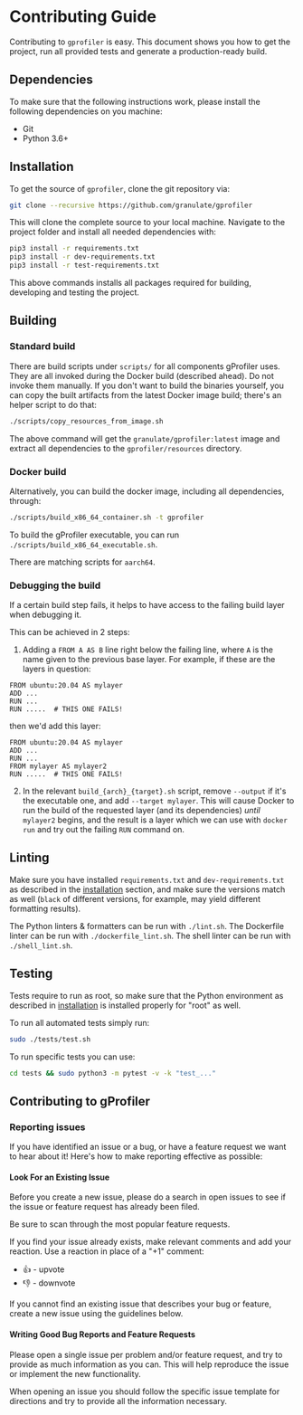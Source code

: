 # Contributing Guide

Contributing to `gprofiler` is easy. This document shows you how to
get the project, run all provided tests and generate a production-ready build.

## Dependencies

To make sure that the following instructions work, please install the following dependencies
on you machine:

- Git
- Python 3.6+

## Installation

To get the source of `gprofiler`, clone the git repository via:
````bash
git clone --recursive https://github.com/granulate/gprofiler
````

This will clone the complete source to your local machine. Navigate to the project folder
and install all needed dependencies with:
````bash
pip3 install -r requirements.txt
pip3 install -r dev-requirements.txt
pip3 install -r test-requirements.txt
````

This above commands installs all packages required for building, developing and testing the project.

## Building

### Standard build
There are build scripts under `scripts/` for all components gProfiler uses.
They are all invoked during the Docker build (described ahead). Do not invoke them manually.
If you don't want to build the binaries yourself, you can copy the built artifacts from the latest Docker image build; there's an helper script to do that:
```bash
./scripts/copy_resources_from_image.sh
```

The above command will get the `granulate/gprofiler:latest` image and extract all dependencies to the `gprofiler/resources` directory.

### Docker build
Alternatively, you can build the docker image, including all dependencies, through:
```bash
./scripts/build_x86_64_container.sh -t gprofiler
```

To build the gProfiler executable, you can run `./scripts/build_x86_64_executable.sh`.

There are matching scripts for `aarch64`.

### Debugging the build

If a certain build step fails, it helps to have access to the failing build layer when debugging it.

This can be achieved in 2 steps:
1. Adding a `FROM A AS B` line right below the failing line, where `A` is the name given to the previous base layer. For example, if these are the layers in question:  
```
FROM ubuntu:20.04 AS mylayer
ADD ...
RUN ...
RUN .....  # THIS ONE FAILS!
```
then we'd add this layer:
```
FROM ubuntu:20.04 AS mylayer
ADD ...
RUN ...
FROM mylayer AS mylayer2
RUN .....  # THIS ONE FAILS!
```
2. In the relevant `build_{arch}_{target}.sh` script, remove `--output` if it's the executable one, and add `--target mylayer`. This will cause Docker to run the build of the requested layer (and its dependencies) *until* `mylayer2` begins, and the result is a layer which we can use with `docker run` and try out the failing `RUN` command on.

## Linting

Make sure you have installed `requirements.txt` and `dev-requirements.txt` as described in the [installation](#installation) section, and make sure the versions match as well (`black` of different versions, for example, may yield different formatting results).

The Python linters & formatters can be run with `./lint.sh`. The Dockerfile linter can be run with `./dockerfile_lint.sh`. The shell linter can be run with `./shell_lint.sh`.

## Testing
Tests require to run as root, so make sure that the Python environment as described in [installation](#installation) is installed properly for "root" as well.

To run all automated tests simply run:
```bash
sudo ./tests/test.sh
```

To run specific tests you can use:
```bash
cd tests && sudo python3 -m pytest -v -k "test_..."
```

## Contributing to gProfiler

### Reporting issues
If you have identified an issue or a bug, or have a feature request we want to hear about it! Here's how to make reporting effective as possible:

#### Look For an Existing Issue

Before you create a new issue, please do a search in open issues to see if the issue or feature request has already been filed.

Be sure to scan through the most popular feature requests.

If you find your issue already exists, make relevant comments and add your reaction. Use a reaction in place of a "+1" comment:

* 👍 - upvote
* 👎 - downvote

If you cannot find an existing issue that describes your bug or feature, create a new issue using the guidelines below.

#### Writing Good Bug Reports and Feature Requests
Please open a single issue per problem and/or feature request, and try to provide as much information as you can. This will help reproduce the issue or implement the new functionality.

When opening an issue you should follow the specific issue template for directions and try to provide all the information necessary.
